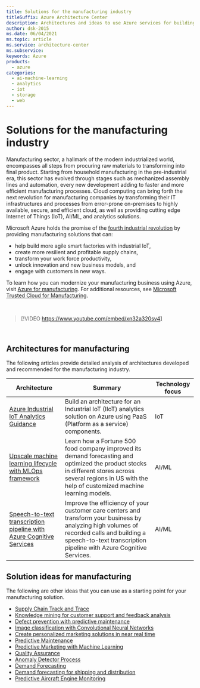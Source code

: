 ```yaml
---
title: Solutions for the manufacturing industry
titleSuffix: Azure Architecture Center
description: Architectures and ideas to use Azure services for building efficient, scalable, and reliable manufacturing solutions.
author: dsk-2015
ms.date: 06/04/2021
ms.topic: article
ms.service: architecture-center
ms.subservice: 
keywords: Azure
products:
  - azure
categories:
  - ai-machine-learning
  - analytics
  - iot
  - storage
  - web
---
```


# Solutions for the manufacturing industry

Manufacturing sector, a hallmark of the modern industrialized world, encompasses all steps from procuring raw materials to transforming into final product. Starting from household manufacturing in the pre-industrial era, this sector has evolved through stages such as mechanized assembly lines and automation, every new development adding to faster and more efficient manufacturing processes. Cloud computing can bring forth the next revolution for manufacturing companies by transforming their IT infrastructures and processes from error-prone on-premises to highly available, secure, and efficient cloud, as well as providing cutting edge Internet of Things (IoT), AI/ML, and analytics solutions.

Microsoft Azure holds the promise of the [fourth industrial revolution](https://www.weforum.org/agenda/2016/01/the-fourth-industrial-revolution-what-it-means-and-how-to-respond/) by providing manufacturing solutions that can:

- help build more agile smart factories with industrial IoT,
- create more resilient and profitable supply chains,
- transform your work force productivity,
- unlock innovation and new business models, and
- engage with customers in new ways.

To learn how you can modernize your manufacturing business using Azure, visit [Azure for manufacturing](https://azure.microsoft.com/industries/discrete-manufacturing/). For additional resources, see [Microsoft Trusted Cloud for Manufacturing](https://www.microsoft.com/trust-center/manufacturing).

<br>

> [!VIDEO https://www.youtube.com/embed/xn32a320sv4]

<br>

## Architectures for manufacturing

The following articles provide detailed analysis of architectures developed and recommended for the manufacturing industry.

| Architecture | Summary | Technology focus |
| ------- | ------- | ------- |
| [Azure Industrial IoT Analytics Guidance](../guide/iiot-guidance/iiot-architecture.md) | Build an architecture for an Industrial IoT (IIoT) analytics solution on Azure using PaaS (Platform as a service) components. | IoT |
| [Upscale machine learning lifecycle with MLOps framework](../example-scenario/mlops/mlops-technical-paper.yml) | Learn how a Fortune 500 food company improved its demand forecasting and optimized the product stocks in different stores across several regions in US with the help of customized machine learning models. | AI/ML |
| [Speech-to-text transcription pipeline with Azure Cognitive Services](../reference-architectures/ai/speech-to-text-transcription-pipeline.yml) | Improve the efficiency of your customer care centers and transform your business by analyzing high volumes of recorded calls and building a speech-to-text transcription pipeline with Azure Cognitive Services. | AI/ML |


## Solution ideas for manufacturing

The following are other ideas that you can use as a starting point for your manufacturing solution.

- [Supply Chain Track and Trace](../solution-ideas/articles/supply-chain-track-and-trace.yml)
- [Knowledge mining for customer support and feedback analysis](../solution-ideas/articles/customer-feedback-and-analytics.yml)
- [Defect prevention with predictive maintenance](../solution-ideas/articles/defect-prevention-with-predictive-maintenance.yml)
- [Image classification with Convolutional Neural Networks](../solution-ideas/articles/image-classification-with-convolutional-neural-networks.yml)
- [Create personalized marketing solutions in near real time](../solution-ideas/articles/personalized-marketing.yml)
- [Predictive Maintenance](../solution-ideas/articles/predictive-maintenance.yml)
- [Predictive Marketing with Machine Learning](../solution-ideas/articles/predictive-marketing-campaigns-with-machine-learning-and-spark.yml)
- [Quality Assurance](../solution-ideas/articles/quality-assurance.yml)
- [Anomaly Detector Process](../solution-ideas/articles/anomaly-detector-process.yml)
- [Demand Forecasting](../solution-ideas/articles/demand-forecasting.yml)
- [Demand forecasting for shipping and distribution](../solution-ideas/articles/demand-forecasting-for-shipping-and-distribution.yml)
- [Predictive Aircraft Engine Monitoring](../solution-ideas/articles/aircraft-engine-monitoring-for-predictive-maintenance-in-aerospace.yml)
